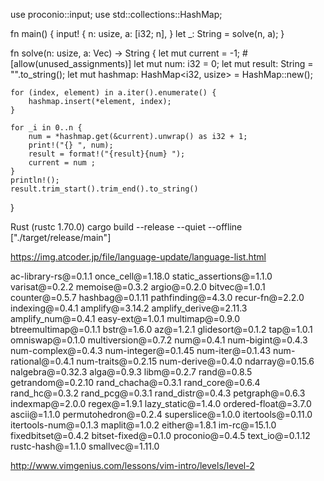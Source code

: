 use proconio::input;
use std::collections::HashMap;

fn main() {
    input! {
        n: usize,
        a: [i32; n],
    }
    let _: String = solve(n, a);
}

fn solve(n: usize, a: Vec<i32>) -> String {
    let mut current = -1;
    #[allow(unused_assignments)]
    let mut num: i32 = 0;
    let mut result: String = "".to_string();
    let mut hashmap: HashMap<i32, usize> = HashMap::new();

    for (index, element) in a.iter().enumerate() {
        hashmap.insert(*element, index);
    }

    for _i in 0..n {
        num = *hashmap.get(&current).unwrap() as i32 + 1;
        print!("{} ", num);
        result = format!("{result}{num} ");
        current = num ;
    }
    println!();
    result.trim_start().trim_end().to_string()
}


Rust (rustc 1.70.0)	cargo build --release --quiet --offline
	["./target/release/main"]

https://img.atcoder.jp/file/language-update/language-list.html

ac-library-rs@=0.1.1
once_cell@=1.18.0
static_assertions@=1.1.0
varisat@=0.2.2
memoise@=0.3.2
argio@=0.2.0
bitvec@=1.0.1
counter@=0.5.7
hashbag@=0.1.11
pathfinding@=4.3.0
recur-fn@=2.2.0
indexing@=0.4.1
amplify@=3.14.2
amplify_derive@=2.11.3
amplify_num@=0.4.1
easy-ext@=1.0.1
multimap@=0.9.0
btreemultimap@=0.1.1
bstr@=1.6.0
az@=1.2.1
glidesort@=0.1.2
tap@=1.0.1
omniswap@=0.1.0
multiversion@=0.7.2
num@=0.4.1
num-bigint@=0.4.3
num-complex@=0.4.3
num-integer@=0.1.45
num-iter@=0.1.43
num-rational@=0.4.1
num-traits@=0.2.15
num-derive@=0.4.0
ndarray@=0.15.6
nalgebra@=0.32.3
alga@=0.9.3
libm@=0.2.7
rand@=0.8.5
getrandom@=0.2.10
rand_chacha@=0.3.1
rand_core@=0.6.4
rand_hc@=0.3.2
rand_pcg@=0.3.1
rand_distr@=0.4.3
petgraph@=0.6.3
indexmap@=2.0.0
regex@=1.9.1
lazy_static@=1.4.0
ordered-float@=3.7.0
ascii@=1.1.0
permutohedron@=0.2.4
superslice@=1.0.0
itertools@=0.11.0
itertools-num@=0.1.3
maplit@=1.0.2
either@=1.8.1
im-rc@=15.1.0
fixedbitset@=0.4.2
bitset-fixed@=0.1.0
proconio@=0.4.5
text_io@=0.1.12
rustc-hash@=1.1.0
smallvec@=1.11.0


http://www.vimgenius.com/lessons/vim-intro/levels/level-2
